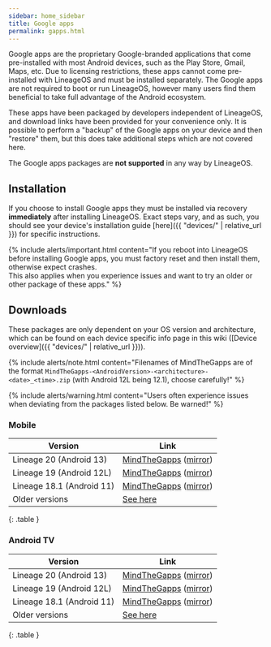 ```yaml
---
sidebar: home_sidebar
title: Google apps
permalink: gapps.html
---
```

Google apps are the proprietary Google-branded applications that come pre-installed with most Android devices, such as the Play Store, Gmail, Maps, etc.
Due to licensing restrictions, these apps cannot come pre-installed with LineageOS and must be installed separately. The Google apps are not required to
boot or run LineageOS, however many users find them beneficial to take full advantage of the Android ecosystem.

These apps have been packaged by developers independent of LineageOS, and download links have been provided for your convenience only. It is possible to perform
a "backup" of the Google apps on your device and then "restore" them, but this does take additional steps which are not covered here.

The Google apps packages are **not supported** in any way by LineageOS.


## Installation

If you choose to install Google apps they must be installed via recovery **immediately** after installing LineageOS. Exact steps vary, and as such, you should see your device's installation guide [here]({{ "devices/" | relative_url }}) for specific instructions.

{% include alerts/important.html content="If you reboot into LineageOS before installing Google apps, you must factory reset and then install them, otherwise expect crashes.<br/>
This also applies when you experience issues and want to try an older or other package of these apps." %}

## Downloads

These packages are only dependent on your OS version and architecture, which can be found on each device specific info page in this wiki ([Device overview]({{ "devices/" | relative_url }})).

{% include alerts/note.html content="Filenames of MindTheGapps are of the format `MindTheGapps-<AndroidVersion>-<architecture>-<date>_<time>.zip` (with Android 12L being 12.1), choose carefully!" %}

{% include alerts/warning.html content="Users often experience issues when deviating from the packages listed below. Be warned!" %}

### Mobile

|Version                   |Link                                                   |
|--------------------------|-------------------------------------------------------|
|Lineage 20 (Android 13)|[MindTheGapps](https://androidfilehost.com/?w=files&flid=322935&sort_by=name&sort_dir=DESC) ([mirror](http://downloads.codefi.re/jdcteam/javelinanddart/gapps))|
|Lineage 19 (Android 12L)|[MindTheGapps](https://androidfilehost.com/?w=files&flid=322935&sort_by=name&sort_dir=DESC) ([mirror](http://downloads.codefi.re/jdcteam/javelinanddart/gapps))|
|Lineage 18.1 (Android 11)|[MindTheGapps](https://androidfilehost.com/?w=files&flid=322935&sort_by=name&sort_dir=DESC) ([mirror](http://downloads.codefi.re/jdcteam/javelinanddart/gapps))|
|Older versions|[See here](gapps/old.html)|
{: .table }

### Android TV

|Version                   |Link                                                   |
|--------------------------|-------------------------------------------------------|
|Lineage 20 (Android 13)|[MindTheGapps](https://androidfilehost.com/?w=files&flid=334254&sort_by=name&sort_dir=DESC) ([mirror](http://downloads.codefi.re/jdcteam/javelinanddart/gapps/AndroidTV))|
|Lineage 19 (Android 12L)|[MindTheGapps](https://androidfilehost.com/?w=files&flid=334254&sort_by=name&sort_dir=DESC) ([mirror](http://downloads.codefi.re/jdcteam/javelinanddart/gapps/AndroidTV))|
|Lineage 18.1 (Android 11)|[MindTheGapps](https://androidfilehost.com/?w=files&flid=334254&sort_by=name&sort_dir=DESC) ([mirror](http://downloads.codefi.re/jdcteam/javelinanddart/gapps/AndroidTV))|
|Older versions|[See here](gapps/old.html)|
{: .table }
